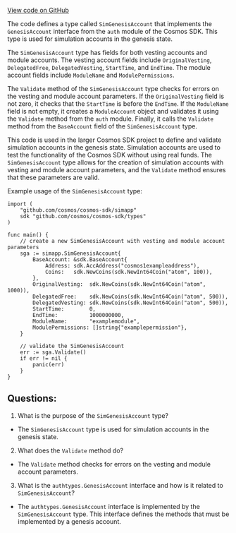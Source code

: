 [View code on GitHub](https://github.com/cosmos/cosmos-sdk.git/simapp/genesis_account.go)

The code defines a type called `SimGenesisAccount` that implements the `GenesisAccount` interface from the `auth` module of the Cosmos SDK. This type is used for simulation accounts in the genesis state. 

The `SimGenesisAccount` type has fields for both vesting accounts and module accounts. The vesting account fields include `OriginalVesting`, `DelegatedFree`, `DelegatedVesting`, `StartTime`, and `EndTime`. The module account fields include `ModuleName` and `ModulePermissions`. 

The `Validate` method of the `SimGenesisAccount` type checks for errors on the vesting and module account parameters. If the `OriginalVesting` field is not zero, it checks that the `StartTime` is before the `EndTime`. If the `ModuleName` field is not empty, it creates a `ModuleAccount` object and validates it using the `Validate` method from the `auth` module. Finally, it calls the `Validate` method from the `BaseAccount` field of the `SimGenesisAccount` type. 

This code is used in the larger Cosmos SDK project to define and validate simulation accounts in the genesis state. Simulation accounts are used to test the functionality of the Cosmos SDK without using real funds. The `SimGenesisAccount` type allows for the creation of simulation accounts with vesting and module account parameters, and the `Validate` method ensures that these parameters are valid. 

Example usage of the `SimGenesisAccount` type:

```
import (
    "github.com/cosmos/cosmos-sdk/simapp"
    sdk "github.com/cosmos/cosmos-sdk/types"
)

func main() {
    // create a new SimGenesisAccount with vesting and module account parameters
    sga := simapp.SimGenesisAccount{
        BaseAccount: &sdk.BaseAccount{
            Address: sdk.AccAddress("cosmos1exampleaddress"),
            Coins:   sdk.NewCoins(sdk.NewInt64Coin("atom", 100)),
        },
        OriginalVesting:  sdk.NewCoins(sdk.NewInt64Coin("atom", 1000)),
        DelegatedFree:    sdk.NewCoins(sdk.NewInt64Coin("atom", 500)),
        DelegatedVesting: sdk.NewCoins(sdk.NewInt64Coin("atom", 500)),
        StartTime:        0,
        EndTime:          1000000000,
        ModuleName:       "examplemodule",
        ModulePermissions: []string{"examplepermission"},
    }

    // validate the SimGenesisAccount
    err := sga.Validate()
    if err != nil {
        panic(err)
    }
}
```
## Questions: 
 1. What is the purpose of the `SimGenesisAccount` type?
- The `SimGenesisAccount` type is used for simulation accounts in the genesis state.

2. What does the `Validate` method do?
- The `Validate` method checks for errors on the vesting and module account parameters.

3. What is the `authtypes.GenesisAccount` interface and how is it related to `SimGenesisAccount`?
- The `authtypes.GenesisAccount` interface is implemented by the `SimGenesisAccount` type. This interface defines the methods that must be implemented by a genesis account.